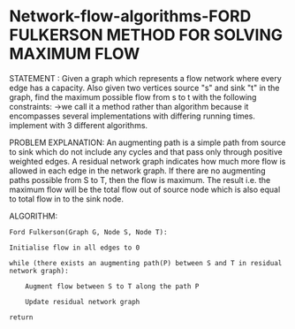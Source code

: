 # Network-flow-algorithms-FORD FULKERSON METHOD FOR SOLVING MAXIMUM FLOW

STATEMENT : Given a graph which represents a flow network where every edge has a capacity. Also given two vertices source "s" and sink "t" in the graph, find the maximum possible flow from s to t with the following constraints:
->we call it a method rather than algorithm because it encompasses several implementations with differing running times. implement with 3 different algorithms.


PROBLEM EXPLANATION: An augmenting path is a simple path from source to sink which do not include any cycles and that pass only through positive weighted edges. A residual network graph indicates how much more flow is allowed in each edge in the network graph. If there are no augmenting paths possible from S to T, then the flow is maximum. The result i.e. the maximum flow will be the total flow out of source node which is also equal to total flow in to the sink node.



ALGORITHM: 
    
    Ford Fulkerson(Graph G, Node S, Node T):
    
    Initialise flow in all edges to 0
    
    while (there exists an augmenting path(P) between S and T in residual network graph):
    
        Augment flow between S to T along the path P
        
        Update residual network graph
        
    return
